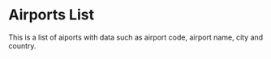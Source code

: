 # Airports List
This is a list of aiports with data such as airport code, airport name, city and country.
